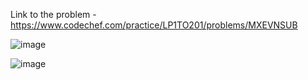 Link to the problem - https://www.codechef.com/practice/LP1TO201/problems/MXEVNSUB


![image](https://github.com/Haleshot/Competitive-Programming/assets/57552973/66d8b14c-ce7c-459c-986c-ed58cbc00540)

![image](https://github.com/Haleshot/Competitive-Programming/assets/57552973/2d1ef022-fd88-4bc2-80c1-4ae176cff608)
